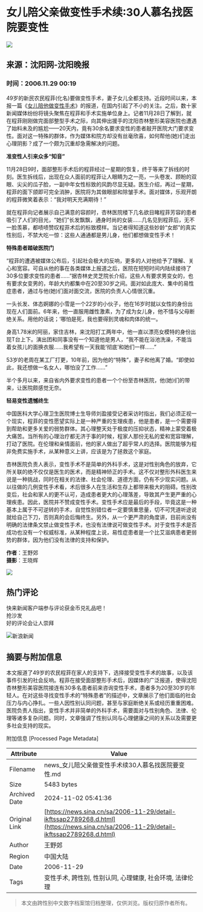 # 女儿陪父亲做变性手术续:30人慕名找医院要变性

![](//n.sinaimg.cn/default/622af858/20181010/default_avatar.jpg)

## 来源：沈阳网-沈阳晚报

### 时间：2006.11.29 00:19

49岁的新民农民程菲(化名)要做变性手术，妻子女儿全都支持。近段时间以来，本报一篇《[女儿陪他做变性手术](http://news.sina.com.cn/s/2006-11-08/230211461326.shtml)》的报道，在国内引起了不小的关注。之后，数十家新闻媒体纷纷将镜头聚焦在程菲和手术实施单位身上。记者11月28日了解到，就在程菲刚刚做完面部整型手术之际，向其伸出援手的沈阳杏林整形美容医院也遭遇了始料未及的尴尬——20天内，竟有30余名要求变性的患者敲开医院大门要求变性。面对这一特殊的群体，作为媒体和院方却没有丝毫欣喜，如何帮他(她)们走出心理阴影？成了一个颇为沉重却急需解决的问题。

**准变性人引来众多“知音”**

11月28日9时，面部整形手术后的程菲经过一星期的恢复，终于等来了拆线的时刻。医生拆线后，出现在众人面前的程菲让人眼睛为之一亮，一头卷发、顾盼的双眼、尖尖的瓜子脸，一副中年女性标致的风韵尽显无疑。医生介绍，再过一星期，程菲的面下颌即可完全消肿，医院将为其做眼部和除皱手术。面对媒体，乐观开朗的程菲微笑着表示：“我对明天充满期待！”

就在程菲向记者展示自己满意的容颜时，杏林医院楼下几名欲目睹程菲芳容的患者吸引了人们的目光，“她们”长发飘飘，通身时尚的女装……几名见到程菲后，无不一脸羡慕，都啧啧赞叹程菲术后的标致模样。当记者得知道这些妙龄“女郎”的真实性别后，不禁大吃一惊：这些人通通都是男儿身，他们都想做变性手术！

**特殊患者踏破医院门**

“程菲的遭遇被媒体公布后，引起社会极大的反响，更多的人对他给予了理解、关心和宽容。可自从他的事在各类媒体上报道之后，医院在短短时间内陆续接待了30多位要求变性的患者……”据杏林史灵芝院长介绍，这些人有要求男变女的，也有要求女变男的，年龄大约都集中在20至30岁之间。面对如此庞大、集中的易性症患者，通过与他(她)们面对面交流，医院的负责人心情很沉重。

一头长发、体态婀娜的小雪是一个22岁的小伙子，他在16岁时就以女性的身份出现在人们面前。6年来，他一直服用雌性激素，为了成为女儿身，他不惜与父母断绝关系。用他的话说；‘哪怕是死，我也要得到灵魂和肉体的统一。

身高1.78米的阿丽，家住吉林，来沈阳打工两年中，他一直以漂亮女模特的身份出现T台上下。演出团和同事没有一个知道他是男人，“我不能在浴池洗澡，不能当着女孩儿的面换衣服……我希望有一天我能‘彻底’和她们一样……”

53岁的老周在某工厂打更，10年前，因为他的“特殊”，妻子和他离了婚。“即使如此，我还想做一名女人，哪怕没了工作……”

半个多月以来，来自省内外要求变性的患者一个个纷至杏林医院，他(她)们的带来，让医院颇感觉无奈。

**轻易变性遗憾终生**

中国医科大学心理卫生医院博士生导师刘盈接受记者采访时指出，我们必须正视一个现实，程菲的变性愿望实际上是一种严重的生理疾患，他是患者，是一个需要得到帮助和更多关爱的弱势群体。其心理整天处于极度的压抑状态，精神上蒙受着极大痛苦。当所有的心理治疗都无济于事的时候，程家人那份无私的爱和宽容理解，打动了医院。在伦理和亲情面前，他的家人做出了超乎常人的选择。医院能够为程非免费实施手术，从某种意义上讲，应该是为了拯救这个家庭。

杏林医院负责人表示，变性手术不是简单的外科手术，这是对性别角色的放弃，它所关联的绝不仅仅是医生的医术，而是精神矫正的手术。这不仅对整形外科医生来说是一种挑战，同时在相关的法律、社会伦理、道德方面，仍有不少现实问题。从以往做的几例变性手术看，术后很多人在生活和生存上都带来极大的阻碍。性别改变后，社会和家人的更不认可，造成患者更大的心理落差，导致其产生更严重的心理疾患。因此，医院并不赞成变性手术。变性手术应是最后的手段，毕竟这是一种基本上属于不可逆转的手术，自觉性别错位者一定要慎重思量，切不可凭道听途说就给自己下刀，否则真的会后悔终生。另外，从一个更严肃的角度讲，目前尚没有明确的法律条文禁止做变性手术，也没有法律说可做变性手术。对于变性手术是否成功也没有一个权威标准，从某种程度上说，易性症患者是一个比艾滋病患者更弱势的群体，因为他们没有法律的支持和保护。

**作者**：王野郊  
**摄影**：王晓辉

![](//n.sinaimg.cn/default/2fb77759/20151125/320X320.png) 

## 热门评论
快来新闻客户端参与评论获金币兑礼品吧！  
抢沙发  
好的评论会让人崇拜  

![新浪新闻](https://n.sinaimg.cn/default/80905340/20200331/sinalogo.png)

## 摘要与附加信息

<!-- tcd_abstract -->
本文报道了49岁的农民程菲在家人的支持下，选择接受变性手术的故事，以及该事件引发的社会反响。程菲在接受面部整形手术后，因媒体的广泛报道，使得沈阳杏林整形美容医院接连有30多名患者前来咨询变性手术，患者多为20至30岁的年轻人。在对这些寻找变性手术的“特殊患者”的描述中，文章展示了他们面临的社会压力与内心挣扎。一些人因性别认同问题，甚至与家庭断绝关系或经历重重困难。医院负责人指出，变性手术并非简单的外科手术，需要面对与性别角色、法律、伦理等诸多复杂问题。同时，文章强调了性别认同与心理健康之间的关系以及需要更多社会支持的现实。
<!-- tcd_abstract_end -->

附加信息 [Processed Page Metadata]

| Attribute       | Value                                  |
|-----------------|----------------------------------------|
| Filename        | news_女儿陪父亲做变性手术续30人慕名找医院要变性.md                             |
| Size            | 5483 bytes                           |
| Archived Date   | 2024-11-02 05:41:36                             |
| Original Link   | [https://news.sina.cn/sa/2006-11-29/detail-ikftssap2789268.d.html](https://news.sina.cn/sa/2006-11-29/detail-ikftssap2789268.d.html)                       |
| Author          | 王野郊                               |
| Region          | 中国大陆                               |
| Date            | 2006-11-29                                 |
| Tags            | 变性手术, 跨性别, 性别认同, 心理健康, 社会环境, 法律伦理                                 |
>
> 本文由跨性别中文数字档案馆归档整理，仅供浏览。版权归原作者所有。
>